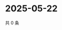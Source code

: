 # 2025-05-22

共 0 条

<!-- BEGIN ZHIHUVIDEO -->
<!-- 最后更新时间 Thu May 22 2025 01:10:13 GMT+0800 (China Standard Time) -->

<!-- END ZHIHUVIDEO -->
